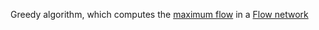 Greedy algorithm, which computes the [maximum flow](maximum%20flow) in a [Flow network](Flow%20network.md)